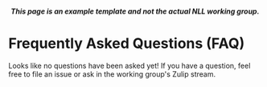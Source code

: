 #### *<p align="center">This page is an example template and not the actual NLL working group.</p>*

# Frequently Asked Questions (FAQ)

Looks like no questions have been asked yet! If you have a question, feel free to file an issue or ask in the working group's Zulip stream.
